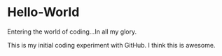 # Hello-World
Entering the world of coding...In all my glory.

  This is my initial coding experiment with GitHub.  I think this is awesome.

